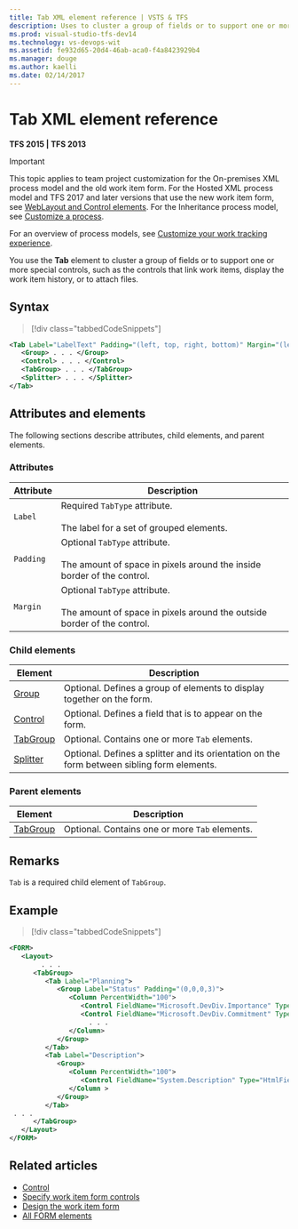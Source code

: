 ```yaml
---
title: Tab XML element reference | VSTS & TFS
description: Uses to cluster a group of fields or to support one or more special controls.
ms.prod: visual-studio-tfs-dev14
ms.technology: vs-devops-wit
ms.assetid: fe932d65-20d4-46ab-aca0-f4a8423929b4
ms.manager: douge
ms.author: kaelli
ms.date: 02/14/2017
---
```


# Tab XML element reference


**TFS 2015 | TFS 2013**

> [!IMPORTANT]  
>This topic applies to team project customization for the On-premises XML process model and the old work item form. For the Hosted XML process model and TFS 2017 and later versions that use the new work item form, see [WebLayout and Control elements](weblayout-xml-elements.md). For the Inheritance process model, see [Customize a process](../process/customize-process.md).
>
>For an overview of process models, see [Customize your work tracking experience](../customize-work.md).    


You use the **Tab** element to cluster a group of fields or to support one or more special controls, such as the controls that link work items, display the work item history, or to attach files.  
  
## Syntax  

> [!div class="tabbedCodeSnippets"]
```XML
<Tab Label="LabelText" Padding="(left, top, right, bottom)" Margin="(left, top, right, bottom)">
   <Group> . . . </Group>
   <Control> . . . </Control>
   <TabGroup> . . . </TabGroup>
   <Splitter> . . . </Splitter>
</Tab>  
```  
  
## Attributes and elements  
 The following sections describe attributes, child elements, and parent elements.  
  
### Attributes  
  
|Attribute|Description|  
|---------------|-----------------|  
|`Label`|Required `TabType` attribute.<br /><br /> The label for a set of grouped elements.|  
|`Padding`|Optional `TabType` attribute.<br /><br /> The amount of space in pixels around the inside border of the control.|  
|`Margin`|Optional `TabType` attribute.<br /><br /> The amount of space in pixels around the outside border of the control.|  
  
### Child elements  
  
|Element|Description|  
|-------------|-----------------|  
|[Group](all-form-xml-elements-reference.md)|Optional. Defines a group of elements to display together on the form.|  
|[Control](control-xml-element-reference.md)|Optional. Defines a field that is to appear on the form.|  
|[TabGroup](all-form-xml-elements-reference.md)|Optional. Contains one or more `Tab` elements.|  
|[Splitter](all-form-xml-elements-reference.md)|Optional. Defines a splitter and its orientation on the form between sibling form elements.|  
  
### Parent elements  
  
|Element|Description|  
|-------------|-----------------|  
|[TabGroup](all-form-xml-elements-reference.md)|Optional. Contains one or more `Tab` elements.|  
  
## Remarks  
 `Tab` is a required child element of `TabGroup`.  
  
## Example  
  
> [!div class="tabbedCodeSnippets"]
```XML
<FORM>  
   <Layout>  
        . . .   
      <TabGroup>  
         <Tab Label="Planning">  
            <Group Label="Status" Padding="(0,0,0,3)">  
               <Column PercentWidth="100">  
                  <Control FieldName="Microsoft.DevDiv.Importance" Type="FieldControl" Label="Importance" LabelPosition="Left" />  
                  <Control FieldName="Microsoft.DevDiv.Commitment" Type="FieldControl" Label="Commitment / Confidence" LabelPosition="Left" />  
                    . . .  
               </Column>  
            </Group>  
         </Tab>  
         <Tab Label="Description">  
            <Group>  
               <Column PercentWidth="100">  
                  <Control FieldName="System.Description" Type="HtmlFieldControl" Label="Value Proposition Description" LabelPosition="Top" />  
               </Column >  
            </Group>  
         </Tab>  
 . . .                
      </TabGroup>  
   </Layout>  
</FORM>  
```  
  
  
## Related articles

- [Control](control-xml-element-reference.md)   
- [Specify work item form controls](specify-work-item-form-controls.md)   
- [Design the work item form](design-work-item-form.md)
- [All FORM elements](all-form-xml-elements-reference.md)   